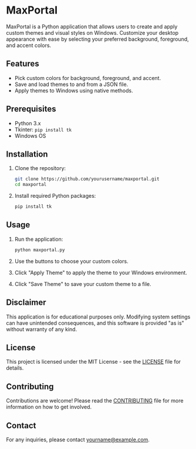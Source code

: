 # MaxPortal

MaxPortal is a Python application that allows users to create and apply custom themes and visual styles on Windows. Customize your desktop appearance with ease by selecting your preferred background, foreground, and accent colors.

## Features

- Pick custom colors for background, foreground, and accent.
- Save and load themes to and from a JSON file.
- Apply themes to Windows using native methods.

## Prerequisites

- Python 3.x
- Tkinter: `pip install tk`
- Windows OS

## Installation

1. Clone the repository:
   ```bash
   git clone https://github.com/yourusername/maxportal.git
   cd maxportal
   ```

2. Install required Python packages:
   ```bash
   pip install tk
   ```

## Usage

1. Run the application:
   ```bash
   python maxportal.py
   ```

2. Use the buttons to choose your custom colors.
3. Click "Apply Theme" to apply the theme to your Windows environment.
4. Click "Save Theme" to save your custom theme to a file.

## Disclaimer

This application is for educational purposes only. Modifying system settings can have unintended consequences, and this software is provided "as is" without warranty of any kind.

## License

This project is licensed under the MIT License - see the [LICENSE](LICENSE) file for details.

## Contributing

Contributions are welcome! Please read the [CONTRIBUTING](CONTRIBUTING.md) file for more information on how to get involved.

## Contact

For any inquiries, please contact [yourname@example.com](mailto:yourname@example.com).
